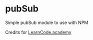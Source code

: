 # pubSub

Simple pubSub module to use with NPM

Credits for [LearnCode.academy](https://www.youtube.com/watch?v=nQRXi1SVOow&list=PLoYCgNOIyGABs-wDaaxChu82q_xQgUb4f&index=4&t=2s)
